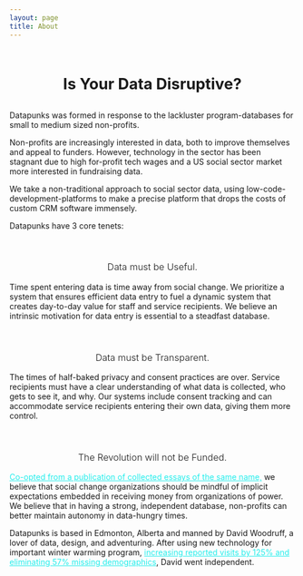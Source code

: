 ```yaml
---
layout: page
title: About
---
```


<h1 style="text-align: center; margin: auto; padding-top: 3rem; font-size: 27px; padding-bottom: 1rem;">Is Your Data Disruptive?</h1>

<!-- <div style="padding-top: 4rem;"></div> -->

Datapunks was formed in response to the lackluster program-databases for small to medium sized non-profits.

Non-profits are increasingly interested in data, both to improve themselves and appeal to funders. However, technology in the sector has been stagnant due to high for-profit tech wages and a US social sector market more interested in fundraising data.

We take a non-traditional approach to social sector data, using low-code-development-platforms to make a precise platform that drops the costs of custom CRM software immensely.

<div class="line"></div>

Datapunks have 3 core tenets:


<h3 style="text-align: center; padding-top: 2rem; font-weight: 300;">Data must be Useful.</h3>

Time spent entering data is time away from social change. We prioritize a system that ensures efficient data entry to fuel a dynamic system that creates day-to-day value for staff and service recipients. We believe an intrinsic motivation for data entry is essential to a steadfast database.

<h3 style="text-align: center; padding-top: 2rem; font-weight: 300;">Data must be Transparent.</h3>

The times of half-baked privacy and consent practices are over. Service recipients must have a clear understanding of what data is collected, who gets to see it, and why. Our systems include consent tracking and can accommodate service recipients entering their own data, giving them more control.

<h3 style="text-align: center; padding-top: 2rem; font-weight: 300;">The Revolution will not be Funded.</h3>

<a href="https://www.dukeupress.edu/the-revolution-will-not-be-funded" target="_blank" style="text-decoration:underline;color:#23eeec;">Co-opted from a publication of collected essays of the same name,</a> we believe that social change organizations should be mindful of implicit expectations embedded in receiving money from organizations of power. We believe that in having a strong, independent database, non-profits can better maintain autonomy in data-hungry times.

<div class="line"></div>

Datapunks is based in Edmonton, Alberta and manned by David Woodruff, a lover of data, design, and adventuring. After using new technology for important winter warming program, <a href="http://boylestreet.org/data-scarcity-data-abundance/" target="_blank" style="text-decoration:underline;color:#23eeec;">increasing reported visits by 125% and eliminating 57% missing demographics</a>, David went independent.
